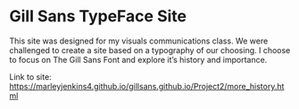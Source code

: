 # Gill Sans TypeFace Site
This site was designed for my visuals communications class.
 We were challenged to create a site based on a typography of  our choosing. 
 I choose to focus on The Gill Sans Font and explore it’s history and importance.
                        
                        
  Link to site: https://marleyjenkins4.github.io/gillsans.github.io/Project2/more_history.html                      
                 
